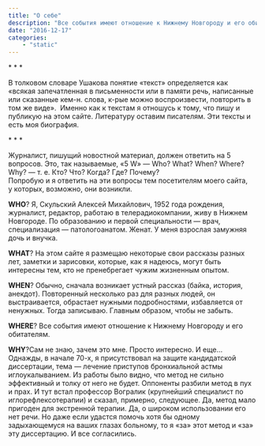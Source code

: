 ```yaml
---
title: "О себе"
description: "Все события имеют отношение к Нижнему Новгороду и его обитателям. Сам не знаю, зачем это мне. Просто интересно."
date: "2016-12-17"
categories:
    - "static"
---
```


\*&nbsp;\*&nbsp;\*

В толковом словаре Ушакова понятие &laquo;текст&raquo; определяется как &laquo;всякая запечатленная в письменности или в памяти речь, написанные или сказанные кем-н. слова, к-рые можно воспроизвести, повторить в том же виде&raquo;.&nbsp; Именно как к текстам я отношусь к тому, что пишу и публикую на этом сайте. Литературу оставим писателям. Эти тексты и есть моя биография.

\*&nbsp;\*&nbsp;\*

Журналист, пишущий новостной материал, должен ответить на 5 вопросов. Это, так называемые, &laquo;5 W&raquo; &mdash; Who? What? When? Where? Why?&nbsp;&mdash; т. е. Кто? Что? Когда? Где? Почему?&nbsp;<br />Попробую и&nbsp;я&nbsp;ответить на&nbsp;эти вопросы тем посетителям моего сайта, у&nbsp;которых, возможно, они возникли.

**WHO**?&nbsp;Я,&nbsp;Скульский Алексей Михайлович, 1952 года рождения, журналист, редактор, работаю в телерадиокомпании, живу в Нижнем Новгороде. По образованию и первой специальности &mdash; врач, специализация &mdash; патологоанатом. Женат. У меня взрослая замужняя дочь и внучка.

**WHAT**?&nbsp;На&nbsp;этом сайте я размещаю некоторые свои рассказы разных лет, заметки и зарисовки, которые, как я надеюсь, могут быть интересны тем, кто не пренебрегает чужим жизненным опытом.

**WHEN**?&nbsp;Обычно, сначала возникает устный рассказ (байка, история, анекдот). Повторенный несколько раз для разных людей, он выстраивается, обрастает нужными подробностями, избавляется от ненужных. Тогда записываю. Главным образом, чтобы не забыть.

**WHERE**?&nbsp;Все события имеют отношение к Нижнему Новгороду и его обитателям.

**WHY**?Сам не знаю, зачем это мне. Просто интересно. И еще&hellip; Однажды, в начале 70-х, я присутствовал на защите кандидатской диссертации, тема&nbsp;&mdash; лечение приступов бронхиальной астмы иглоукалыванием. Из работы было видно, что метод не сильно эффективный и толку от него не будет. Оппоненты разбили метод в пух и прах. И тут встал профессор Вогралик (крупнейший специалист по иглорефлексотерапии) и сказал, примерно, следующее. Да, метод мало пригоден для экстренной терапии. Да, о широком использовании его нет речи. Но даже если удастся помочь хотя бы одному задыхающемуся на ваших глазах больному, то я &laquo;за&raquo; этот метод и &laquo;за&raquo; эту диссертацию. И все согласились.
